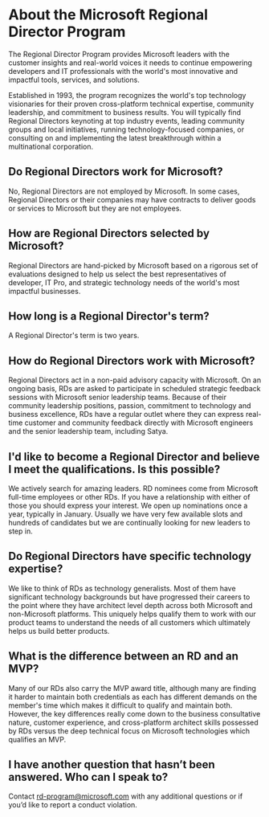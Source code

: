 # About the Microsoft Regional Director Program

The Regional Director Program provides Microsoft leaders with the customer insights and real-world voices it needs to continue empowering developers and IT professionals with the world's most innovative and impactful tools, services, and solutions.

Established in 1993, the program recognizes the world's top technology visionaries for their proven cross-platform technical expertise, community leadership, and commitment to business results. You will typically find Regional Directors keynoting at top industry events, leading community groups and local initiatives, running technology-focused companies, or consulting on and implementing the latest breakthrough within a multinational corporation.


## Do Regional Directors work for Microsoft?
No, Regional Directors are not employed by Microsoft. In some cases, Regional Directors or their companies 
may have contracts to deliver goods or services to Microsoft but they are not employees.

## How are Regional Directors selected by Microsoft?
Regional Directors are hand-picked by Microsoft based on a rigorous set of evaluations designed to help us 
select the best representatives of developer, IT Pro, and strategic technology needs of the world's most impactful businesses.

## How long is a Regional Director's term?
A Regional Director's term is two years.

## How do Regional Directors work with Microsoft?
Regional Directors act in a non-paid advisory capacity with Microsoft. On an ongoing basis, RDs are asked to participate in 
scheduled strategic feedback sessions with Microsoft senior leadership teams. Because of their community leadership positions, 
passion, commitment to technology and business excellence, RDs have a regular outlet where they can express real-time customer 
and community feedback directly with Microsoft engineers and the senior leadership team, including Satya.

## I'd like to become a Regional Director and believe I meet the qualifications. Is this possible?
We actively search for amazing leaders. RD nominees come from Microsoft full-time employees or other RDs. If you 
have a relationship with either of those you should express your interest. We open up nominations once a year, typically in 
January. Usually we have very few available slots and hundreds of candidates but we are continually looking for new leaders to step in.

## Do Regional Directors have specific technology expertise?
We like to think of RDs as technology generalists. Most of them have significant technology backgrounds but have progressed their 
careers to the point where they have architect level depth across both Microsoft and non-Microsoft platforms. This uniquely helps 
qualify them to work with our product teams to understand the needs of all customers which ultimately helps us build better products.

## What is the difference between an RD and an MVP?
Many of our RDs also carry the MVP award title, although many are finding it harder to maintain both credentials as each has 
different demands on the member's time which makes it difficult to qualify and maintain both. However, the key differences really come 
down to the business consultative nature, customer experience, and cross-platform architect skills possessed by RDs versus the deep 
technical focus on Microsoft technologies which qualifies an MVP.

## I have another question that hasn’t been answered. Who can I speak to?
Contact rd-program@microsoft.com with any additional questions or if you’d like to report a conduct violation.
